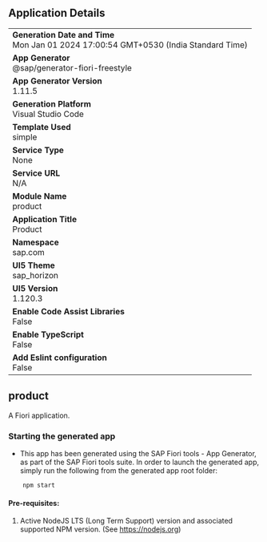 ## Application Details
|               |
| ------------- |
|**Generation Date and Time**<br>Mon Jan 01 2024 17:00:54 GMT+0530 (India Standard Time)|
|**App Generator**<br>@sap/generator-fiori-freestyle|
|**App Generator Version**<br>1.11.5|
|**Generation Platform**<br>Visual Studio Code|
|**Template Used**<br>simple|
|**Service Type**<br>None|
|**Service URL**<br>N/A
|**Module Name**<br>product|
|**Application Title**<br>Product|
|**Namespace**<br>sap.com|
|**UI5 Theme**<br>sap_horizon|
|**UI5 Version**<br>1.120.3|
|**Enable Code Assist Libraries**<br>False|
|**Enable TypeScript**<br>False|
|**Add Eslint configuration**<br>False|

## product

A Fiori application.

### Starting the generated app

-   This app has been generated using the SAP Fiori tools - App Generator, as part of the SAP Fiori tools suite.  In order to launch the generated app, simply run the following from the generated app root folder:

```
    npm start
```

#### Pre-requisites:

1. Active NodeJS LTS (Long Term Support) version and associated supported NPM version.  (See https://nodejs.org)


